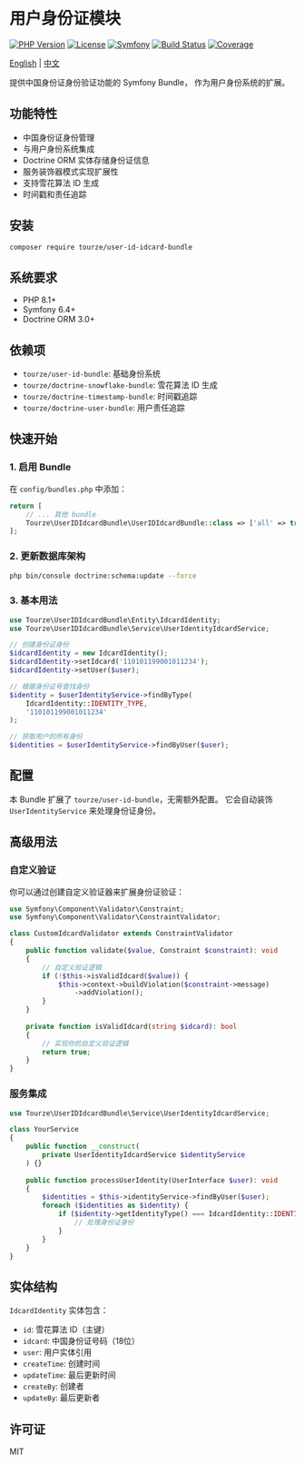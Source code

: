 # 用户身份证模块

[![PHP Version](https://img.shields.io/badge/php-%3E%3D8.1-8892BF.svg?style=flat)](https://php.net/)
[![License](https://img.shields.io/badge/license-MIT-blue.svg)](LICENSE)
[![Symfony](https://img.shields.io/badge/symfony-%5E6.4-green.svg)](https://symfony.com/)
[![Build Status](https://github.com/tourze/php-monorepo/workflows/CI/badge.svg)](https://github.com/tourze/php-monorepo/actions)
[![Coverage](https://img.shields.io/codecov/c/github/tourze/php-monorepo?flag=user-id-idcard-bundle&style=flat-square)](https://codecov.io/gh/tourze/php-monorepo)

[English](README.md) | [中文](README.zh-CN.md)

提供中国身份证身份验证功能的 Symfony Bundle，
作为用户身份系统的扩展。

## 功能特性

- 中国身份证身份管理
- 与用户身份系统集成
- Doctrine ORM 实体存储身份证信息
- 服务装饰器模式实现扩展性
- 支持雪花算法 ID 生成
- 时间戳和责任追踪

## 安装

```bash
composer require tourze/user-id-idcard-bundle
```

## 系统要求

- PHP 8.1+
- Symfony 6.4+
- Doctrine ORM 3.0+

## 依赖项

- `tourze/user-id-bundle`: 基础身份系统
- `tourze/doctrine-snowflake-bundle`: 雪花算法 ID 生成
- `tourze/doctrine-timestamp-bundle`: 时间戳追踪
- `tourze/doctrine-user-bundle`: 用户责任追踪

## 快速开始

### 1. 启用 Bundle

在 `config/bundles.php` 中添加：

```php
return [
    // ... 其他 bundle
    Tourze\UserIDIdcardBundle\UserIDIdcardBundle::class => ['all' => true],
];
```

### 2. 更新数据库架构

```bash
php bin/console doctrine:schema:update --force
```

### 3. 基本用法

```php
use Tourze\UserIDIdcardBundle\Entity\IdcardIdentity;
use Tourze\UserIDIdcardBundle\Service\UserIdentityIdcardService;

// 创建身份证身份
$idcardIdentity = new IdcardIdentity();
$idcardIdentity->setIdcard('110101199001011234');
$idcardIdentity->setUser($user);

// 根据身份证号查找身份
$identity = $userIdentityService->findByType(
    IdcardIdentity::IDENTITY_TYPE,
    '110101199001011234'
);

// 获取用户的所有身份
$identities = $userIdentityService->findByUser($user);
```

## 配置

本 Bundle 扩展了 `tourze/user-id-bundle`，无需额外配置。
它会自动装饰 `UserIdentityService` 来处理身份证身份。

## 高级用法

### 自定义验证

你可以通过创建自定义验证器来扩展身份证验证：

```php
use Symfony\Component\Validator\Constraint;
use Symfony\Component\Validator\ConstraintValidator;

class CustomIdcardValidator extends ConstraintValidator
{
    public function validate($value, Constraint $constraint): void
    {
        // 自定义验证逻辑
        if (!$this->isValidIdcard($value)) {
            $this->context->buildViolation($constraint->message)
                ->addViolation();
        }
    }
    
    private function isValidIdcard(string $idcard): bool
    {
        // 实现你的自定义验证逻辑
        return true;
    }
}
```

### 服务集成

```php
use Tourze\UserIDIdcardBundle\Service\UserIdentityIdcardService;

class YourService
{
    public function __construct(
        private UserIdentityIdcardService $identityService
    ) {}
    
    public function processUserIdentity(UserInterface $user): void
    {
        $identities = $this->identityService->findByUser($user);
        foreach ($identities as $identity) {
            if ($identity->getIdentityType() === IdcardIdentity::IDENTITY_TYPE) {
                // 处理身份证身份
            }
        }
    }
}
```

## 实体结构

`IdcardIdentity` 实体包含：

- `id`: 雪花算法 ID（主键）
- `idcard`: 中国身份证号码（18位）
- `user`: 用户实体引用
- `createTime`: 创建时间
- `updateTime`: 最后更新时间
- `createBy`: 创建者
- `updateBy`: 最后更新者

## 许可证

MIT
